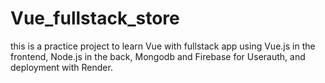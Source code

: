 # Vue_fullstack_store
this is a practice project to learn Vue with fullstack app using Vue.js in the frontend, Node.js in the back, Mongodb and Firebase for Userauth, and deployment with Render. 

